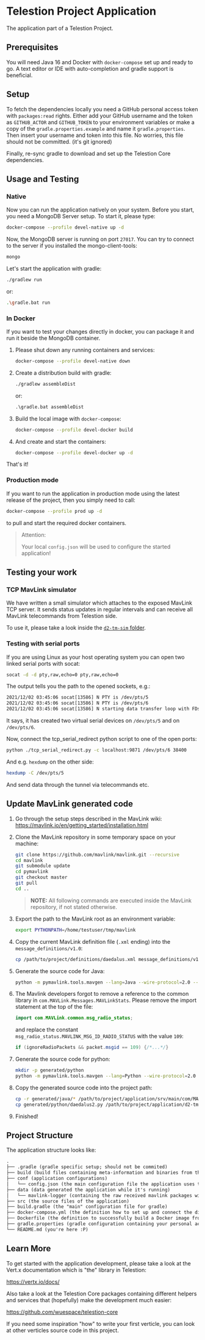 # Telestion Project Application

The application part of a Telestion Project.

## Prerequisites

You will need Java 16 and Docker with `docker-compose` set up and ready to go.
A text editor or IDE with auto-completion and gradle support is beneficial.

## Setup

To fetch the dependencies locally you need a GitHub personal access token with `packages:read` rights.
Either add your GitHub username and the token as `GITHUB_ACTOR` and `GITHUB_TOKEN` to your environment variables
or make a copy of the `gradle.properties.example` and name it `gradle.properties`.
Then insert your username and token into this file.
No worries, this file should not be committed. (it's git ignored)

Finally, re-sync gradle to download and set up the Telestion Core dependencies.

## Usage and Testing

### Native

Now you can run the application natively on your system.
Before you start, you need a MongoDB Server setup.
To start it, please type:

```sh
docker-compose --profile devel-native up -d
```

Now, the MongoDB server is running on port `27017`.
You can try to connect to the server if you installed the mongo-client-tools:

```sh
mongo
```

Let's start the application with gradle:

```sh
./gradlew run
```

or:

```sh
.\gradle.bat run
```

### In Docker

If you want to test your changes directly in docker, you can package it and run it beside the MongoDB container.

1. Please shut down any running containers and services:

   ```sh
   docker-compose --profile devel-native down
   ```

2. Create a distribution build with gradle:

   ```sh
   ./gradlew assembleDist
   ```

   or:

   ```bat
   .\gradle.bat assembleDist
   ```

3. Build the local image with `docker-compose`:

   ```sh
   docker-compose --profile devel-docker build
   ```

4. And create and start the containers:

   ```sh
   docker-compose --profile devel-docker up -d
   ```

That's it!

### Production mode

If you want to run the application in production mode using the latest release of the project, then you simply need to call:

```sh
docker-compose --profile prod up -d
```

to pull and start the required docker containers.

> Attention:
>
> Your local `config.json` will be used to configure the started application!

## Testing your work

### TCP MavLink simulator

We have written a small simulator which attaches to the exposed MavLink TCP server.
It sends status updates in regular intervals and can receive all MavLink telecommands from Telestion side.

To use it, please take a look inside the [`d2-tm-sim` folder](./d2-tm-sim/).

### Testing with serial ports

If you are using Linux as your host operating system you can open two linked serial ports with socat:

```sh
socat -d -d pty,raw,echo=0 pty,raw,echo=0
```

The output tells you the path to the opened sockets, e.g.:

```txt
2021/12/02 03:45:06 socat[13586] N PTY is /dev/pts/5
2021/12/02 03:45:06 socat[13586] N PTY is /dev/pts/6
2021/12/02 03:45:06 socat[13586] N starting data transfer loop with FDs [5,5] and [7,7]
```

It says, it has created two virtual serial devices on `/dev/pts/5` and on `/dev/pts/6`.

Now, connect the tcp_serial_redirect python script to one of the open ports:

```sh
python ./tcp_serial_redirect.py -c localhost:9871 /dev/pts/6 38400
```

And e.g. `hexdump` on the other side:

```sh
hexdump -C /dev/pts/5
```

And send data through the tunnel via telecommands etc.

## Update MavLink generated code

1. Go through the setup steps described in the MavLink wiki:
   https://mavlink.io/en/getting_started/installation.html

2. Clone the MavLink repository in some temporary space on your machine:

   ```sh
   git clone https://github.com/mavlink/mavlink.git --recursive
   cd mavlink
   git submodule update
   cd pymavlink
   git checkout master
   git pull
   cd ..
   ```

   > **NOTE:** All following commands are executed inside the MavLink repository, if not stated otherwise.

3. Export the path to the MavLink root as an environment variable:

   ```sh
   export PYTHONPATH=/home/testuser/tmp/mavlink
   ```

4. Copy the current MavLink definition file (`.xml` ending) into the `message_definitions/v1.0`:

   ```sh
   cp /path/to/project/definitions/daedalus.xml message_definitions/v1.0/
   ```

5. Generate the source code for Java:

   ```sh
   python -m pymavlink.tools.mavgen --lang=Java --wire-protocol=2.0 --output=generated/java message_definitions/v1.0/daedalus.xml
   ```

6. The Mavlink developers forgot to remove a reference to the common library in `com.MAVLink.Messages.MAVLinkStats`.
   Please remove the import statement at the top of the file:

   ```java
   import com.MAVLink.common.msg_radio_status;
   ```

   and replace the constant `msg_radio_status.MAVLINK_MSG_ID_RADIO_STATUS` with the value `109`:

   ```java
   if (ignoreRadioPackets && packet.msgid == 109) {/*...*/}
   ```

7. Generate the source code for python:

   ```sh
   mkdir -p generated/python
   python -m pymavlink.tools.mavgen --lang=Python --wire-protocol=2.0 --output=generated/python/daedalus2.py message_definitions/v1.0/daedalus.xml
   ```

8. Copy the generated source code into the project path:

   ```sh
   cp -r generated/java/* /path/to/project/application/srv/main/com/MAVLink/
   cp generated/python/daedalus2.py /path/to/project/application/d2-tm-sim/
   ```

9. Finished!

## Project Structure

The application structure looks like:

```txt
.
├── .gradle (gradle specific setup; should not be commited)
├── build (build files containing meta-information and binaries from the build process)
├── conf (application configurations)
│   └── config.json (the main configuration file the application uses to start the Vert.x verticles)
├── data (data generated the application while it's running)
│   └── mavlink-logger (containing the raw received mavlink packages with a timestamp for later analysis)
├── src (the source files of the application)
├── build.gradle (the "main" configuration file for gradle)
├── docker-compose.yml (the definition how to set up and connect the different docker containers and profiles)
├── Dockerfile (the definition to successfully build a Docker image from the compiled Application sources)
├── gradle.properties (gradle configuration containing your personal access token)
└── README.md (you're here :P)
```

## Learn More

To get started with the application development, please take a look at the Vert.x documentation which is "the" library in Telestion:

https://vertx.io/docs/

Also take a look at the Telestion Core packages containing different helpers and services that (hopefully) make the development much easier:

https://github.com/wuespace/telestion-core

If you need some inspiration "how" to write your first verticle, you can look at other verticles source code in this project.
